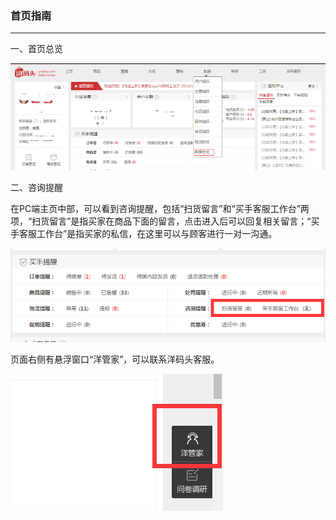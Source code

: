 ### 首页指南

---

一、首页总览

![](/seller-platform/images/sellerdata_1.png)

二、咨询提醒

在PC端主页中部，可以看到咨询提醒，包括“扫货留言”和“买手客服工作台”两项，“扫货留言”是指买家在商品下面的留言，点击进入后可以回复相关留言；“买手客服工作台”是指买家的私信，在这里可以与顾客进行一对一沟通。

![](/seller-platform/images/xggrxx_3.png)

页面右侧有悬浮窗口“洋管家”，可以联系洋码头客服。

![](/seller-platform/images/xggrxx_4.png)







